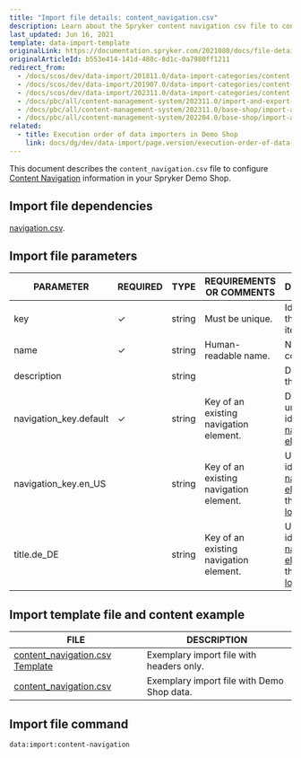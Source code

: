 ```yaml
---
title: "Import file details: content_navigation.csv"
description: Learn about the Spryker content navigation csv file to configure content navigation information in your Spryker shop.
last_updated: Jun 16, 2021
template: data-import-template
originalLink: https://documentation.spryker.com/2021080/docs/file-details-content-navigationcsv
originalArticleId: b553e414-141d-488c-8d1c-0a7980ff1211
redirect_from:
  - /docs/scos/dev/data-import/201811.0/data-import-categories/content-management/file-details-content-navigation.csv.html
  - /docs/scos/dev/data-import/201907.0/data-import-categories/content-management/file-details-content-navigation.csv.html
  - /docs/scos/dev/data-import/202311.0/data-import-categories/content-management/file-details-content-navigation.csv.html
  - /docs/pbc/all/content-management-system/202311.0/import-and-export-data/file-details-content-navigation.csv.html
  - /docs/pbc/all/content-management-system/202311.0/base-shop/import-and-export-data/file-details-content-navigation.csv.html
  - /docs/pbc/all/content-management-system/202204.0/base-shop/import-and-export-data/import-file-details-content-navigation.csv.html
related:
  - title: Execution order of data importers in Demo Shop
    link: docs/dg/dev/data-import/page.version/execution-order-of-data-importers.html
---
```


This document describes the `content_navigation.csv` file to configure [Content Navigation](/docs/pbc/all/content-management-system/latest/base-shop/navigation-feature-overview.html#navigation-as-content-item) information in your Spryker Demo Shop.


## Import file dependencies

 [navigation.csv](/docs/pbc/all/content-management-system/latest/base-shop/import-and-export-data/import-file-details-navigation.csv.html).


## Import file parameters



| PARAMETER | REQUIRED | TYPE | REQUIREMENTS OR COMMENTS | DESCRIPTION |
| --- | --- | --- | --- | --- |
| key | &check; | string | Must be unique. | Identifier of the content item. |
| name | &check; | string | Human-readable name. | Name of the content. |
| description |   | string |  | Description of the content. |
| navigation_key.default | &check; | string | Key of an existing navigation element. | Default unique identifier of a [navigation element](/docs/pbc/all/content-management-system/latest/base-shop/import-and-export-data/import-file-details-navigation.csv.html).  |
| navigation_key.en_US |  | string | Key of an existing navigation element. | Unique identifier of a [navigation element](/docs/pbc/all/content-management-system/latest/base-shop/import-and-export-data/import-file-details-navigation.csv.html) for the `en_US` [locale](/docs/pbc/all/order-management-system/latest/base-shop/datapayload-conversion/multi-language-setup.html). |
| title.de_DE |  | string | Key of an existing navigation element. | Unique identifier of a [navigation element](/docs/pbc/all/content-management-system/latest/base-shop/import-and-export-data/import-file-details-navigation.csv.html) for the `de_DE` [locale](/docs/pbc/all/order-management-system/latest/base-shop/datapayload-conversion/multi-language-setup.html). |



## Import template file and content example



| FILE | DESCRIPTION |
| --- | --- |
| [content_navigation.csv Template](https://spryker.s3.eu-central-1.amazonaws.com/docs/Developer+Guide/Back-End/Data+Manipulation/Data+Ingestion/Data+Import/Data+Import+Categories/Content+Management/Template+content_navigation.csv) | Exemplary import file with headers only. |
| [content_navigation.csv](https://spryker.s3.eu-central-1.amazonaws.com/docs/Developer+Guide/Back-End/Data+Manipulation/Data+Ingestion/Data+Import/Data+Import+Categories/Content+Management/content_navigation.csv) | Exemplary import file with Demo Shop data. |


## Import file command

```bash
data:import:content-navigation
```

